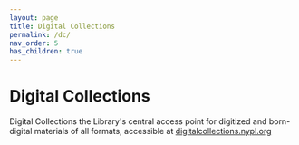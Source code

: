 ```yaml
---
layout: page
title: Digital Collections
permalink: /dc/
nav_order: 5
has_children: true
---
```


# Digital Collections

Digital Collections the Library's central access point for digitized and born-digital materials of all formats, accessible at <a href="https://digitalcollections.nypl.org">digitalcollections.nypl.org</a>